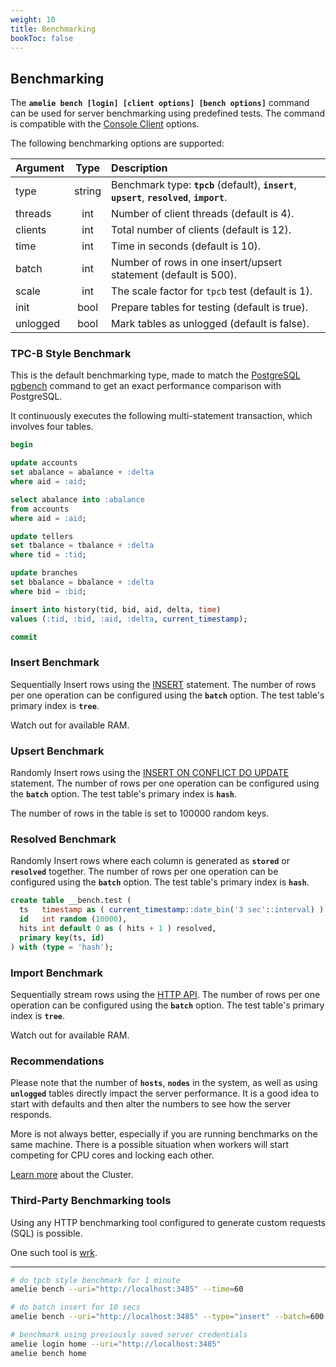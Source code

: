 ```yaml
---
weight: 10
title: Benchmarking
bookToc: false
---
```


## Benchmarking

The **`amelie bench [login] [client options] [bench options]`** command can be used for server benchmarking
using predefined tests. The command is compatible with the [Console Client](/docs/tutorial/cli) options.

The following benchmarking options are supported:

| Argument          | Type | Description |
| :---------------- |  :----:  | :----      |
| type          | string | Benchmark type: **`tpcb`** (default), **`insert`**, **`upsert`**, **`resolved`**, **`import`**. |
| threads       | int | Number of client threads (default is 4). |
| clients       | int | Total number of clients (default is 12). |
| time          | int | Time in seconds (default is 10). |
| batch         | int | Number of rows in one insert/upsert statement (default is 500). |
| scale         | int | The scale factor for `tpcb` test (default is 1). |
| init          | bool | Prepare tables for testing (default is true). |
| unlogged      | bool | Mark tables as unlogged (default is false). |

### TPC-B Style Benchmark

This is the default benchmarking type, made to match the [PostgreSQL pgbench](https://www.postgresql.org/docs/current/pgbench.html) command to get an exact
performance comparison with PostgreSQL.

It continuously executes the following multi-statement transaction, which involves four tables.

```SQL
begin

update accounts
set abalance = abalance + :delta
where aid = :aid;

select abalance into :abalance
from accounts
where aid = :aid;

update tellers
set tbalance = tbalance + :delta
where tid = :tid;

update branches
set bbalance = bbalance + :delta
where bid = :bid;

insert into history(tid, bid, aid, delta, time)
values (:tid, :bid, :aid, :delta, current_timestamp);

commit
```

### Insert Benchmark

Sequentially Insert rows using the [INSERT](/docs/sql/dml/insert) statement. The number of rows per one operation can be configured using
the **`batch`** option. The test table's primary index is **`tree`**.

Watch out for available RAM.

### Upsert Benchmark

Randomly Insert rows using the [INSERT ON CONFLICT DO UPDATE](/docs/sql/dml/insert) statement. The number of rows per one operation
can be configured using the **`batch`** option. The test table's primary index is **`hash`**.

The number of rows in the table is set to 100000 random keys.

### Resolved Benchmark

Randomly Insert rows where each column is generated as **`stored`** or **`resolved`** together. The number of rows per one operation
can be configured using the **`batch`** option. The test table's primary index is **`hash`**.

```SQL
create table __bench.test (
  ts   timestamp as ( current_timestamp::date_bin('3 sec'::interval) ) stored,
  id   int random (10000),
  hits int default 0 as ( hits + 1 ) resolved,
  primary key(ts, id)
) with (type = 'hash');
```

### Import Benchmark

Sequentially stream rows using the [HTTP API](/docs/api/import_json). The number of rows per one operation can be configured using
the **`batch`** option. The test table's primary index is **`tree`**.

Watch out for available RAM.

### Recommendations

Please note that the number of **`hosts`**, **`nodes`** in the system, as well as using **`unlogged`** tables directly
impact the server performance. It is a good idea to start with defaults and then alter the numbers
to see how the server responds.

More is not always better, especially if you are running benchmarks on the same machine. There is a possible
situation when workers will start competing for CPU cores and locking each other.

[Learn more](/docs/compute/overview) about the Cluster.

### Third-Party Benchmarking tools

Using any HTTP benchmarking tool configured to generate custom requests (SQL) is possible.

One such tool is [wrk](https://github.com/wg/wrk/tree/master).

---

```sh
# do tpcb style benchmark for 1 minute
amelie bench --uri="http://localhost:3485" --time=60

# do batch insert for 10 secs
amelie bench --uri="http://localhost:3485" --type="insert" --batch=600

# benchmark using previously saved server credentials
amelie login home --uri="http://localhost:3485"
amelie bench home
```
